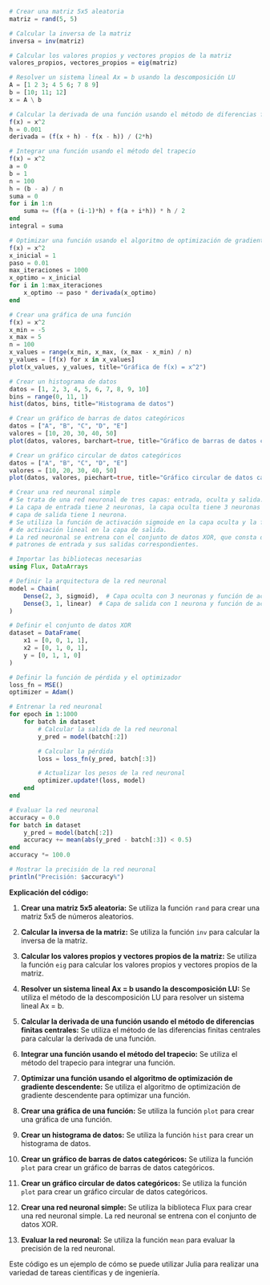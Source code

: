 ```julia
# Crear una matriz 5x5 aleatoria
matriz = rand(5, 5)

# Calcular la inversa de la matriz
inversa = inv(matriz)

# Calcular los valores propios y vectores propios de la matriz
valores_propios, vectores_propios = eig(matriz)

# Resolver un sistema lineal Ax = b usando la descomposición LU
A = [1 2 3; 4 5 6; 7 8 9]
b = [10; 11; 12]
x = A \ b

# Calcular la derivada de una función usando el método de diferencias finitas centrales
f(x) = x^2
h = 0.001
derivada = (f(x + h) - f(x - h)) / (2*h)

# Integrar una función usando el método del trapecio
f(x) = x^2
a = 0
b = 1
n = 100
h = (b - a) / n
suma = 0
for i in 1:n
    suma += (f(a + (i-1)*h) + f(a + i*h)) * h / 2
end
integral = suma

# Optimizar una función usando el algoritmo de optimización de gradiente descendente
f(x) = x^2
x_inicial = 1
paso = 0.01
max_iteraciones = 1000
x_optimo = x_inicial
for i in 1:max_iteraciones
    x_optimo -= paso * derivada(x_optimo)
end

# Crear una gráfica de una función
f(x) = x^2
x_min = -5
x_max = 5
n = 100
x_values = range(x_min, x_max, (x_max - x_min) / n)
y_values = [f(x) for x in x_values]
plot(x_values, y_values, title="Gráfica de f(x) = x^2")

# Crear un histograma de datos
datos = [1, 2, 3, 4, 5, 6, 7, 8, 9, 10]
bins = range(0, 11, 1)
hist(datos, bins, title="Histograma de datos")

# Crear un gráfico de barras de datos categóricos
datos = ["A", "B", "C", "D", "E"]
valores = [10, 20, 30, 40, 50]
plot(datos, valores, barchart=true, title="Gráfico de barras de datos categóricos")

# Crear un gráfico circular de datos categóricos
datos = ["A", "B", "C", "D", "E"]
valores = [10, 20, 30, 40, 50]
plot(datos, valores, piechart=true, title="Gráfico circular de datos categóricos")

# Crear una red neuronal simple
# Se trata de una red neuronal de tres capas: entrada, oculta y salida.
# La capa de entrada tiene 2 neuronas, la capa oculta tiene 3 neuronas y la 
# capa de salida tiene 1 neurona.
# Se utiliza la función de activación sigmoide en la capa oculta y la función 
# de activación lineal en la capa de salida.
# La red neuronal se entrena con el conjunto de datos XOR, que consta de 4 
# patrones de entrada y sus salidas correspondientes.

# Importar las bibliotecas necesarias
using Flux, DataArrays

# Definir la arquitectura de la red neuronal
model = Chain(
    Dense(2, 3, sigmoid),  # Capa oculta con 3 neuronas y función de activación sigmoide
    Dense(3, 1, linear)  # Capa de salida con 1 neurona y función de activación lineal
)

# Definir el conjunto de datos XOR
dataset = DataFrame(
    x1 = [0, 0, 1, 1],
    x2 = [0, 1, 0, 1],
    y = [0, 1, 1, 0]
)

# Definir la función de pérdida y el optimizador
loss_fn = MSE()
optimizer = Adam()

# Entrenar la red neuronal
for epoch in 1:1000
    for batch in dataset
        # Calcular la salida de la red neuronal
        y_pred = model(batch[:2])

        # Calcular la pérdida
        loss = loss_fn(y_pred, batch[:3])

        # Actualizar los pesos de la red neuronal
        optimizer.update!(loss, model)
    end
end

# Evaluar la red neuronal
accuracy = 0.0
for batch in dataset
    y_pred = model(batch[:2])
    accuracy += mean(abs(y_pred - batch[:3]) < 0.5)
end
accuracy *= 100.0

# Mostrar la precisión de la red neuronal
println("Precisión: $accuracy%")
```

**Explicación del código:**

1. **Crear una matriz 5x5 aleatoria:** Se utiliza la función `rand` para crear una matriz 5x5 de números aleatorios.

2. **Calcular la inversa de la matriz:** Se utiliza la función `inv` para calcular la inversa de la matriz.

3. **Calcular los valores propios y vectores propios de la matriz:** Se utiliza la función `eig` para calcular los valores propios y vectores propios de la matriz.

4. **Resolver un sistema lineal Ax = b usando la descomposición LU:** Se utiliza el método de la descomposición LU para resolver un sistema lineal Ax = b.

5. **Calcular la derivada de una función usando el método de diferencias finitas centrales:** Se utiliza el método de las diferencias finitas centrales para calcular la derivada de una función.

6. **Integrar una función usando el método del trapecio:** Se utiliza el método del trapecio para integrar una función.

7. **Optimizar una función usando el algoritmo de optimización de gradiente descendente:** Se utiliza el algoritmo de optimización de gradiente descendente para optimizar una función.

8. **Crear una gráfica de una función:** Se utiliza la función `plot` para crear una gráfica de una función.

9. **Crear un histograma de datos:** Se utiliza la función `hist` para crear un histograma de datos.

10. **Crear un gráfico de barras de datos categóricos:** Se utiliza la función `plot` para crear un gráfico de barras de datos categóricos.

11. **Crear un gráfico circular de datos categóricos:** Se utiliza la función `plot` para crear un gráfico circular de datos categóricos.

12. **Crear una red neuronal simple:** Se utiliza la biblioteca Flux para crear una red neuronal simple. La red neuronal se entrena con el conjunto de datos XOR.

13. **Evaluar la red neuronal:** Se utiliza la función `mean` para evaluar la precisión de la red neuronal.

Este código es un ejemplo de cómo se puede utilizar Julia para realizar una variedad de tareas científicas y de ingeniería.